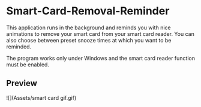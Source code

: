 # Smart-Card-Removal-Reminder
This application runs in the background and reminds you with nice animations to remove your smart card from your smart card reader. You can also choose between preset snooze times at which you want to be reminded.

The program works only under Windows and the smart card reader function must be enabled.

## Preview

![](Assets/smart card gif.gif)